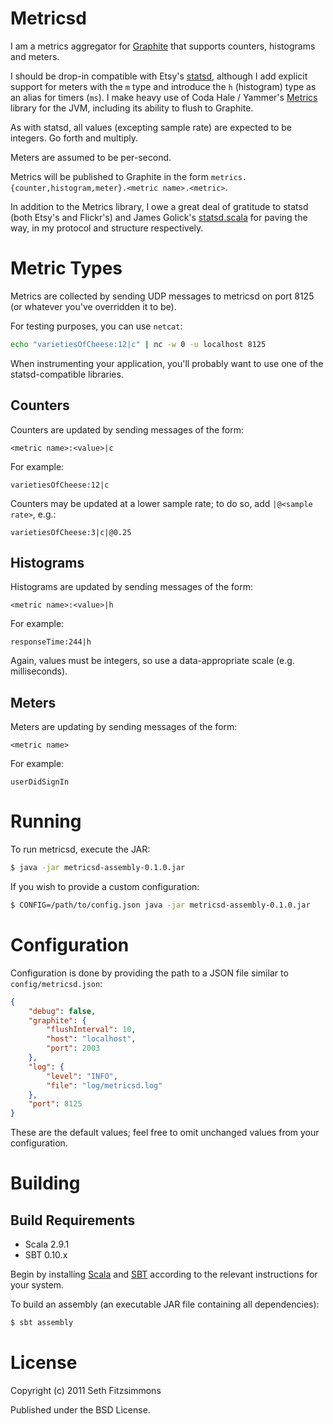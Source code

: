 Metricsd
========

I am a metrics aggregator for [Graphite](http://graphite.wikidot.com) that
supports counters, histograms and meters.

I should be drop-in compatible with Etsy's
[statsd](https://github.com/etsy/statsd), although I add explicit support for
meters with the `m` type and introduce the `h` (histogram) type as an alias for
timers (`ms`). I make heavy use of Coda Hale / Yammer's
[Metrics](https://github.com/codahale/metrics) library for the JVM, including
its ability to flush to Graphite.

As with statsd, all values (excepting sample rate) are expected to be integers.
Go forth and multiply.

Meters are assumed to be per-second.

Metrics will be published to Graphite in the form
`metrics.{counter,histogram,meter}.<metric name>.<metric>`.

In addition to the Metrics library, I owe a great deal of gratitude to statsd
(both Etsy's and Flickr's) and James Golick's
[statsd.scala](https://github.com/jamesgolick/statsd.scala) for paving the way,
in my protocol and structure respectively.

Metric Types
============

Metrics are collected by sending UDP messages to metricsd on port 8125 (or
whatever you've overridden it to be).

For testing purposes, you can use `netcat`:

```bash
echo "varietiesOfCheese:12|c" | nc -w 0 -u localhost 8125
```

When instrumenting your application, you'll probably want to use one of the
statsd-compatible libraries.

Counters
--------

Counters are updated by sending messages of the form:

    <metric name>:<value>|c

For example:

    varietiesOfCheese:12|c

Counters may be updated at a lower sample rate; to do so, add `|@<sample
rate>`, e.g.:

    varietiesOfCheese:3|c|@0.25

Histograms
----------

Histograms are updated by sending messages of the form:

    <metric name>:<value>|h

For example:

    responseTime:244|h

Again, values must be integers, so use a data-appropriate scale (e.g.
milliseconds).

Meters
------

Meters are updating by sending messages of the form:

    <metric name>

For example:

    userDidSignIn

Running
=======

To run metricsd, execute the JAR:

```bash
$ java -jar metricsd-assembly-0.1.0.jar
```

If you wish to provide a custom configuration:

```bash
$ CONFIG=/path/to/config.json java -jar metricsd-assembly-0.1.0.jar
```

Configuration
=============

Configuration is done by providing the path to a JSON file similar to
`config/metricsd.json`:

```json
{
    "debug": false,
    "graphite": {
        "flushInterval": 10,
        "host": "localhost",
        "port": 2003
    },
    "log": {
        "level": "INFO",
        "file": "log/metricsd.log"
    },
    "port": 8125
}
```

These are the default values; feel free to omit unchanged values from your
configuration.

Building
========

Build Requirements
------------------

* Scala 2.9.1
* SBT 0.10.x

Begin by installing [Scala](http://www.scala-lang.org/) and
[SBT](https://github.com/harrah/xsbt) according to the relevant instructions
for your system.

To build an assembly (an executable JAR file containing all dependencies):

```bash
$ sbt assembly
```

License
=======

Copyright (c) 2011 Seth Fitzsimmons

Published under the BSD License.
